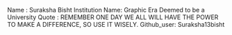 Name : Suraksha Bisht
Institution Name: Graphic Era Deemed to be a University 
Quote : REMEMBER ONE DAY WE ALL  WILL HAVE THE POWER TO MAKE A DIFFERENCE, SO USE IT WISELY. 
Github_user: Suraksha13bisht
